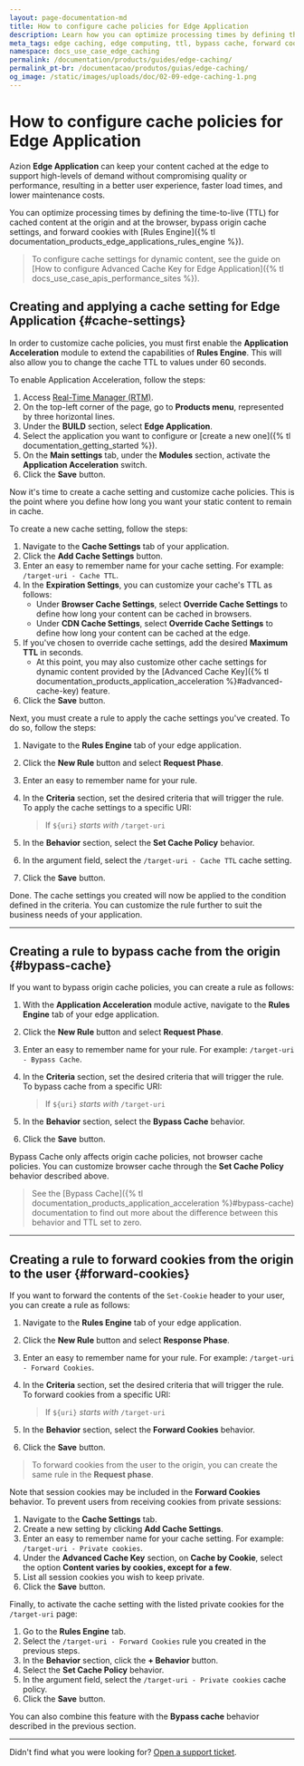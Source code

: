 ```yaml
---
layout: page-documentation-md
title: How to configure cache policies for Edge Application
description: Learn how you can optimize processing times by defining the time-to-live (TTL) for cached content at the origin and at the browser, bypass origin cache settings, and forward cookies using Application Acceleration for Edge Application.
meta_tags: edge caching, edge computing, ttl, bypass cache, forward cookies
namespace: docs_use_case_edge_caching
permalink: /documentation/products/guides/edge-caching/
permalink_pt-br: /documentacao/produtos/guias/edge-caching/
og_image: /static/images/uploads/doc/02-09-edge-caching-1.png
---
```


# How to configure cache policies for Edge Application

Azion **Edge Application** can keep your content cached at the edge to support high-levels of demand without compromising quality or performance, resulting in a better user experience, faster load times, and lower maintenance costs.

You can optimize processing times by defining the time-to-live (TTL) for cached content at the origin and at the browser, bypass origin cache settings, and forward cookies with [Rules Engine]({% tl documentation_products_edge_applications_rules_engine %}).

> To configure cache settings for dynamic content, see the guide on [How to configure Advanced Cache Key for Edge Application]({% tl docs_use_case_apis_performance_sites %}).

## Creating and applying a cache setting for Edge Application {#cache-settings}

In order to customize cache policies, you must first enable the **Application Acceleration** module to extend the capabilities of **Rules Engine**. This will also allow you to change the cache TTL to values under 60 seconds.

To enable Application Acceleration, follow the steps:

1. Access [Real-Time Manager (RTM)](https://manager.azion.com).
2. On the top-left corner of the page, go to **Products menu**, represented by three horizontal lines.
3. Under the **BUILD** section, select **Edge Application**.
4. Select the application you want to configure or [create a new one]({% tl documentation_getting_started %}).
5. On the **Main settings** tab, under the **Modules** section, activate the **Application Acceleration** switch.
6. Click the **Save** button.

Now it's time to create a cache setting and customize cache policies. This is the point where you define how long you want your static content to remain in cache.

To create a new cache setting, follow the steps:

1. Navigate to the **Cache Settings** tab of your application.
2. Click the **Add Cache Settings** button.
3. Enter an easy to remember name for your cache setting. For example: `/target-uri - Cache TTL`.
4. In the **Expiration Settings**, you can customize your cache's TTL as follows:
   - Under **Browser Cache Settings**, select **Override Cache Settings** to define how long your content can be cached in browsers.
   - Under **CDN Cache Settings**, select **Override Cache Settings** to define how long your content can be cached at the edge.
5. If you've chosen to override cache settings, add the desired **Maximum TTL** in seconds.
   - At this point, you may also customize other cache settings for dynamic content provided by the [Advanced Cache Key]({% tl documentation_products_application_acceleration %}#advanced-cache-key) feature.
6. Click the **Save** button.

Next, you must create a rule to apply the cache settings you've created. To do so, follow the steps:

1. Navigate to the **Rules Engine** tab of your edge application.
2. Click the **New Rule** button and select **Request Phase**.
3. Enter an easy to remember name for your rule.
4. In the **Criteria** section, set the desired criteria that will trigger the rule. To apply the cache settings to a specific URI:

    > If `${uri}` *starts with* `/target-uri`

5. In the **Behavior** section, select the **Set Cache Policy** behavior.
6. In the argument field, select the `/target-uri - Cache TTL` cache setting.
7. Click the **Save** button.

Done. The cache settings you created will now be applied to the condition defined in the criteria. You can customize the rule further to suit the business needs of your application.

---

## Creating a rule to bypass cache from the origin {#bypass-cache}

If you want to bypass origin cache policies, you can create a rule as follows:

1. With the **Application Acceleration** module active, navigate to the **Rules Engine** tab of your edge application.
2. Click the **New Rule** button and select **Request Phase**.
3. Enter an easy to remember name for your rule. For example: `/target-uri - Bypass Cache`.
4. In the **Criteria** section, set the desired criteria that will trigger the rule. To bypass cache from a specific URI:

    > If `${uri}` *starts with* `/target-uri`

5. In the **Behavior** section, select the **Bypass Cache** behavior.
6. Click the **Save** button.

Bypass Cache only affects origin cache policies, not browser cache policies. You can customize browser cache through the **Set Cache Policy** behavior described above.

> See the [Bypass Cache]({% tl documentation_products_application_acceleration %}#bypass-cache) documentation to find out more about the difference between this behavior and TTL set to zero.

---

## Creating a rule to forward cookies from the origin to the user {#forward-cookies}

If you want to forward the contents of the `Set-Cookie` header to your user, you can create a rule as follows:

1. Navigate to the **Rules Engine** tab of your edge application.
2. Click the **New Rule** button and select **Response Phase**.
3. Enter an easy to remember name for your rule. For example: `/target-uri - Forward Cookies`.
4. In the **Criteria** section, set the desired criteria that will trigger the rule. To forward cookies from a specific URI:

    > If `${uri}` *starts with* `/target-uri`

5. In the **Behavior** section, select the **Forward Cookies** behavior.
6. Click the **Save** button.

> To forward cookies from the user to the origin, you can create the same rule in the **Request phase**.

Note that session cookies may be included in the **Forward Cookies** behavior. To prevent users from receiving cookies from private sessions:

1. Navigate to the **Cache Settings** tab.
2. Create a new setting by clicking **Add Cache Settings**.
3. Enter an easy to remember name for your cache setting. For example: `/target-uri - Private cookies`.
4. Under the **Advanced Cache Key** section, on **Cache by Cookie**, select the option **Content varies by cookies, except for a few**.
5. List all session cookies you wish to keep private.
6. Click the **Save** button.

Finally, to activate the cache setting with the listed private cookies for the `/target-uri` page:

1. Go to the **Rules Engine** tab.
2. Select the `/target-uri - Forward Cookies` rule you created in the previous steps.
3. In the **Behavior** section, click the **+ Behavior** button.
4. Select the **Set Cache Policy** behavior.
5. In the argument field, select the `/target-uri - Private cookies` cache policy.
6. Click the **Save** button.

You can also combine this feature with the **Bypass cache** behavior described in the previous section.

---

Didn't find what you were looking for? [Open a support ticket](https://tickets.azion.com/).
